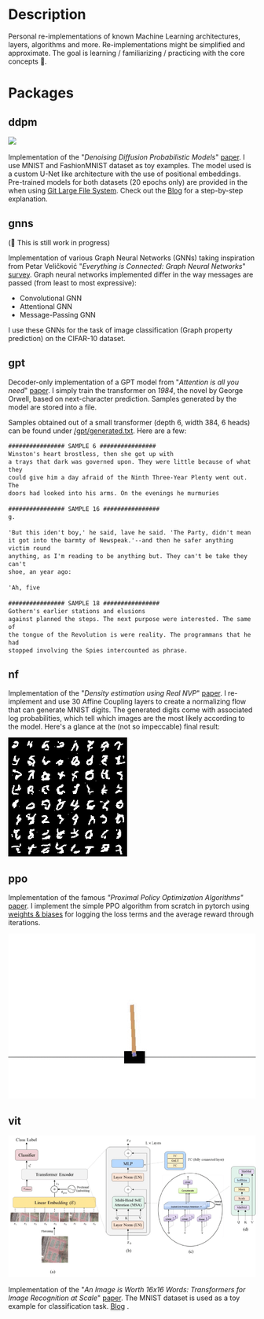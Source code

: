 # Description

Personal re-implementations of known Machine Learning architectures, layers, algorithms and more.
Re-implementations might be simplified and approximate. The goal is learning / familiarizing / practicing with the core concepts 🙂.


# Packages
## ddpm

<img src="./ddpm/both.gif" />

Implementation of the "_Denoising Diffusion Probabilistic Models_" [paper](https://arxiv.org/abs/2006.11239).
I use MNIST and FashionMNIST dataset as toy examples. The model used is a custom U-Net like architecture with the use of
positional embeddings.
Pre-trained models for both datasets (20 epochs only) are provided in the when
using [Git Large File System](https://git-lfs.github.com/).
Check out the [Blog](https://medium.com/mlearning-ai/enerating-images-with-ddpms-a-pytorch-implementation-cef5a2ba8cb1)
for a step-by-step explanation.

## gnns
(🚧 This is still work in progress)

Implementation of various Graph Neural Networks (GNNs) taking inspiration from Petar Veličković "_Everything is Connected: Graph Neural Networks_" [survey](https://arxiv.org/pdf/2301.08210v1.pdf). Graph neural networks implemented differ in the way messages are passed (from least to most expressive):

 - Convolutional GNN
 - Attentional GNN
 - Message-Passing GNN

I use these GNNs for the task of image classification (Graph property prediction) on the CIFAR-10 dataset.

## gpt

Decoder-only implementation of a GPT model from "_Attention is all you need_" [paper](https://arxiv.org/abs/1706.03762).
I simply train the transformer on _1984_, the novel by George Orwell, based on next-character prediction. Samples generated by the model are stored into a file.

Samples obtained out of a small transformer (depth 6, width 384, 6 heads) can be found under [/gpt/generated.txt](/gpt/generated.txt). Here are a few:
``` 
################ SAMPLE 6 ################
Winston's heart brostless, then she got up with
a trays that dark was governed upon. They were little because of what they
could give him a day afraid of the Ninth Three-Year Plenty went out. The
doors had looked into his arms. On the evenings he murmuries

################ SAMPLE 16 ################
g.

'But this iden't boy,' he said, lave he said. 'The Party, didn't mean
it got into the barmty of Newspeak.'--and then he safer anything victim round
anything, as I'm reading to be anything but. They can't be take they can't
shoe, an year ago:

'Ah, five

################ SAMPLE 18 ################
Gothern's earlier stations and elusions
against planned the steps. The next purpose were interested. The same of
the tongue of the Revolution is were reality. The programmans that he had
stopped involving the Spies intercounted as phrase.
```

## nf

Implementation of the "_Density estimation using Real NVP_" [paper](https://arxiv.org/abs/1605.08803).
I re-implement and use 30 Affine Coupling layers to create a normalizing flow that can generate MNIST digits.
The generated digits come with associated log probabilities, which tell which images are the most likely according to
the model. Here's a glance at the (not so impeccable) final result:

<img src="./nf/Generated digits.png" />

## ppo
Implementation of the famous _"Proximal Policy Optimization Algorithms"_ [paper](https://arxiv.org/abs/1707.06347). 
I implement the simple PPO algorithm from scratch in pytorch using [weights & biases](https://wandb.ai) for logging the loss terms and the 
average reward through iterations.

<img src="./ppo/ppo_cartpole.gif" />

## vit

<img src="./vit/architecture.png" />

Implementation of the "_An Image is Worth 16x16 Words: Transformers for Image Recognition at
Scale_" [paper](https://openreview.net/forum?id=YicbFdNTTy).
The MNIST dataset is used as a toy example for classification
task. [Blog](https://medium.com/mlearning-ai/vision-transformers-from-scratch-pytorch-a-step-by-step-guide-96c3313c2e0c)
. 

